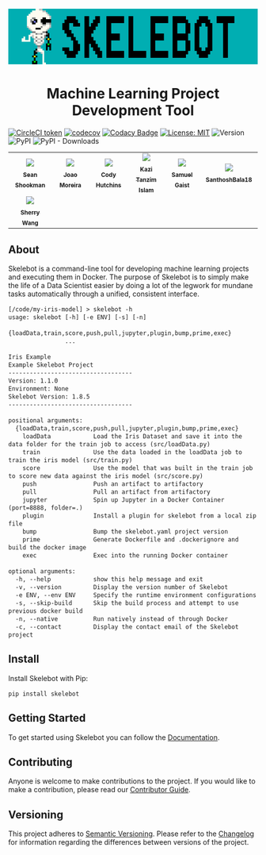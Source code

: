 
<p align="center"><img src="logo.gif"></p>
<h1 align="center">Machine Learning Project Development Tool</h1>

[![CircleCI token](https://circleci.com/gh/carsdotcom/skelebot/tree/master.svg?style=svg)](https://circleci.com/gh/carsdotcom/skelebot)
[![codecov](https://codecov.io/gh/carsdotcom/skelebot/branch/master/graph/badge.svg)](https://codecov.io/gh/carsdotcom/skelebot)
[![Codacy Badge](https://api.codacy.com/project/badge/Grade/d7211eb35681489c9f76066d9a137e46)](https://www.codacy.com/app/sshookman/skelebot?utm_source=github.com&amp;utm_medium=referral&amp;utm_content=carsdotcom/skelebot&amp;utm_campaign=Badge_Grade)
[![License: MIT](https://img.shields.io/badge/License-MIT-teal.svg)](LICENSE)
![Version](https://img.shields.io/badge/dynamic/xml.svg?style=svg&color=purple&label=Dev%20Version&query=.&url=https%3A%2F%2Fraw.githubusercontent.com%2Fcarsdotcom%2Fskelebot%2Fmaster%2FVERSION)
![PyPI](https://img.shields.io/pypi/v/skelebot?color=purple&label=PyPi%20Release)
![PyPI - Downloads](https://img.shields.io/pypi/dm/skelebot?color=purple&label=PyPi%20Installs)

<!--CONTRIBUTORS-->
<table>
  <tr>
    <td align="center" width="150px">
      <a href="https://github.com/sshookman">
        <img src="https://avatars0.githubusercontent.com/u/926448?v=4", width="100px"a><br />
        <sub><b>Sean Shookman</b></sub>
      </a>
    </td>    <td align="center" width="150px">
      <a href="https://github.com/jagmoreira">
        <img src="https://avatars2.githubusercontent.com/u/13685125?v=4", width="100px"a><br />
        <sub><b>Joao Moreira</b></sub>
      </a>
    </td>    <td align="center" width="150px">
      <a href="https://github.com/chutchi2">
        <img src="https://avatars0.githubusercontent.com/u/16807739?v=4", width="100px"a><br />
        <sub><b>Cody Hutchins</b></sub>
      </a>
    </td>    <td align="center" width="150px">
      <a href="https://github.com/kislam01">
        <img src="https://avatars0.githubusercontent.com/u/16831765?v=4", width="100px"a><br />
        <sub><b>Kazi Tanzim Islam</b></sub>
      </a>
    </td>    <td align="center" width="150px">
      <a href="https://github.com/sgaist">
        <img src="https://avatars0.githubusercontent.com/u/898010?v=4", width="100px"a><br />
        <sub><b>Samuel Gaist</b></sub>
      </a>
    </td>    <td align="center" width="150px">
      <a href="https://github.com/SanthoshBala18">
        <img src="https://avatars3.githubusercontent.com/u/24211143?v=4", width="100px"a><br />
        <sub><b>SanthoshBala18</b></sub>
      </a>
    </td>
  </tr>
  <tr>
    <td align="center" width="150px">
      <a href="https://github.com/sherry0531">
        <img src="https://avatars0.githubusercontent.com/u/7463903?v=4", width="100px"a><br />
        <sub><b>Sherry Wang</b></sub>
      </a>
    </td>
  </tr>
</table>
<!--/CONTRIBUTORS-->

## About

Skelebot is a command-line tool for developing machine learning projects and executing them in Docker. The purpose of Skelebot is to simply make the life of a Data Scientist easier by doing a lot of the legwork for mundane tasks automatically through a unified, consistent interface.

```
[/code/my-iris-model] > skelebot -h
usage: skelebot [-h] [-e ENV] [-s] [-n]
                {loadData,train,score,push,pull,jupyter,plugin,bump,prime,exec}
                ...

Iris Example
Example Skelebot Project
-----------------------------------
Version: 1.1.0
Environment: None
Skelebot Version: 1.8.5
-----------------------------------

positional arguments:
  {loadData,train,score,push,pull,jupyter,plugin,bump,prime,exec}
    loadData            Load the Iris Dataset and save it into the data folder for the train job to access (src/loadData.py)
    train               Use the data loaded in the loadData job to train the iris model (src/train.py)
    score               Use the model that was built in the train job to score new data against the iris model (src/score.py)
    push                Push an artifact to artifactory
    pull                Pull an artifact from artifactory
    jupyter             Spin up Jupyter in a Docker Container (port=8888, folder=.)
    plugin              Install a plugin for skelebot from a local zip file
    bump                Bump the skelebot.yaml project version
    prime               Generate Dockerfile and .dockerignore and build the docker image
    exec                Exec into the running Docker container

optional arguments:
  -h, --help            show this help message and exit
  -v, --version         Display the version number of Skelebot
  -e ENV, --env ENV     Specify the runtime environment configurations
  -s, --skip-build      Skip the build process and attempt to use previous docker build
  -n, --native          Run natively instead of through Docker
  -c, --contact         Display the contact email of the Skelebot project
```

## Install

Install Skelebot with Pip:

```
pip install skelebot
```

## Getting Started

To get started using Skelebot you can follow the [Documentation](https://carsdotcom.github.io/skelebot/).

## Contributing

Anyone is welcome to make contributions to the project. If you would like to make a contribution, please read our [Contributor Guide](CONTRIBUTING.md).

## Versioning

This project adheres to [Semantic Versioning](https://semver.org/spec/v2.0.0.html).
Please refer to the [Changelog](CHANGELOG.md) for information regarding the differences between versions of the project.
